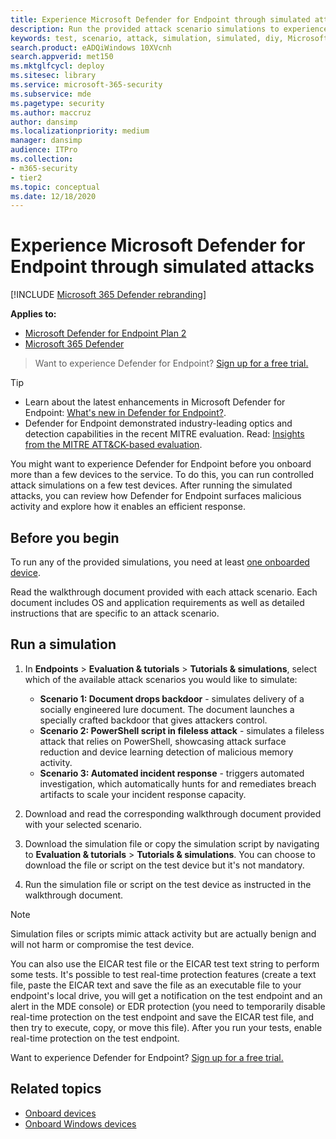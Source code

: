 ```yaml
---
title: Experience Microsoft Defender for Endpoint through simulated attacks
description: Run the provided attack scenario simulations to experience how Microsoft Defender for Endpoint can detect, investigate, and respond to breaches.
keywords: test, scenario, attack, simulation, simulated, diy, Microsoft Defender for Endpoint
search.product: eADQiWindows 10XVcnh
search.appverid: met150
ms.mktglfcycl: deploy
ms.sitesec: library
ms.service: microsoft-365-security
ms.subservice: mde
ms.pagetype: security
ms.author: maccruz
author: dansimp
ms.localizationpriority: medium
manager: dansimp
audience: ITPro
ms.collection: 
- m365-security
- tier2
ms.topic: conceptual
ms.date: 12/18/2020
---
```


# Experience Microsoft Defender for Endpoint through simulated attacks 

[!INCLUDE [Microsoft 365 Defender rebranding](../../includes/microsoft-defender.md)]

**Applies to:**
- [Microsoft Defender for Endpoint Plan 2](https://go.microsoft.com/fwlink/?linkid=2154037)
- [Microsoft 365 Defender](https://go.microsoft.com/fwlink/?linkid=2118804)


> Want to experience Defender for Endpoint? [Sign up for a free trial.](https://signup.microsoft.com/create-account/signup?products=7f379fee-c4f9-4278-b0a1-e4c8c2fcdf7e&ru=https://aka.ms/MDEp2OpenTrial?ocid=docs-wdatp-attacksimulations-abovefoldlink)

> [!TIP]
>
> - Learn about the latest enhancements in Microsoft Defender for Endpoint: [What's new in Defender for Endpoint?](https://cloudblogs.microsoft.com/microsoftsecure/2018/11/15/whats-new-in-windows-defender-atp/).
> - Defender for Endpoint demonstrated industry-leading optics and detection capabilities in the recent MITRE evaluation. Read: [Insights from the MITRE ATT&CK-based evaluation](https://cloudblogs.microsoft.com/microsoftsecure/2018/12/03/insights-from-the-mitre-attack-based-evaluation-of-windows-defender-atp/).

You might want to experience Defender for Endpoint before you onboard more than a few devices to the service. To do this, you can run controlled attack simulations on a few test devices. After running the simulated attacks, you can review how Defender for Endpoint surfaces malicious activity and explore how it enables an efficient response.

## Before you begin

To run any of the provided simulations, you need at least [one onboarded device](onboard-configure.md).

Read the walkthrough document provided with each attack scenario. Each document includes OS and application requirements as well as detailed instructions that are specific to an attack scenario.

## Run a simulation

1. In **Endpoints** \> **Evaluation & tutorials** \> **Tutorials & simulations**, select which of the available attack scenarios you would like to simulate:
   - **Scenario 1: Document drops backdoor** - simulates delivery of a socially engineered lure document. The document launches a specially crafted backdoor that gives attackers control.
   - **Scenario 2: PowerShell script in fileless attack** - simulates a fileless attack that relies on PowerShell, showcasing attack surface reduction and device learning detection of malicious memory activity.
   - **Scenario 3: Automated incident response** - triggers automated investigation, which automatically hunts for and remediates breach artifacts to scale your incident response capacity.

2. Download and read the corresponding walkthrough document provided with your selected scenario.

3. Download the simulation file or copy the simulation script by navigating to **Evaluation & tutorials** \> **Tutorials & simulations**. You can choose to download the file or script on the test device but it's not mandatory.

4. Run the simulation file or script on the test device as instructed in the walkthrough document.

> [!NOTE]
> Simulation files or scripts mimic attack activity but are actually benign and will not harm or compromise the test device.
>
> You can also use the EICAR test file or the EICAR test text string to perform some tests. It's possible to test real-time protection features (create a text file, paste the EICAR text and save the file as an executable file to your endpoint's local drive, you will get a notification on the test endpoint and an alert in the MDE console) or EDR protection (you need to temporarily disable real-time protection on the test endpoint and save the EICAR test file, and then try to execute, copy, or move this file). After you run your tests, enable real-time protection on the test endpoint. 
>
> Want to experience Defender for Endpoint? [Sign up for a free trial.](https://signup.microsoft.com/create-account/signup?products=7f379fee-c4f9-4278-b0a1-e4c8c2fcdf7e&ru=https://aka.ms/MDEp2OpenTrial?ocid=docs-wdatp-attacksimulations-belowfoldlink)

## Related topics

- [Onboard devices](onboard-configure.md)
- [Onboard Windows devices](configure-endpoints.md)
